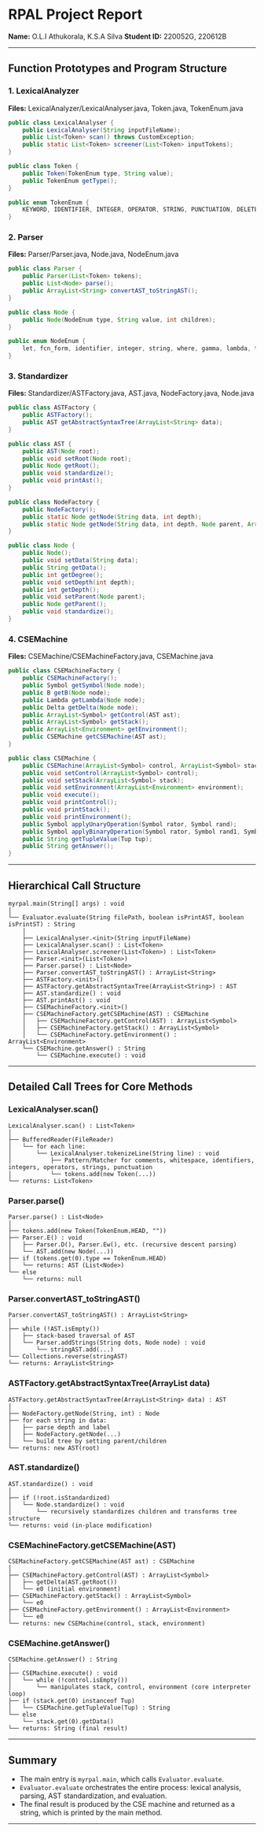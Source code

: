 # RPAL Project Report

**Name:** O.L.I Athukorala, K.S.A Silva 
**Student ID:** 220052G, 220612B

---

## Function Prototypes and Program Structure

### 1. LexicalAnalyzer

**Files:** LexicalAnalyzer/LexicalAnalyser.java, Token.java, TokenEnum.java
```java
public class LexicalAnalyser {
    public LexicalAnalyser(String inputFileName);
    public List<Token> scan() throws CustomException;
    public static List<Token> screener(List<Token> inputTokens);
}

public class Token {
    public Token(TokenEnum type, String value);
    public TokenEnum getType();
}

public enum TokenEnum {
    KEYWORD, IDENTIFIER, INTEGER, OPERATOR, STRING, PUNCTUATION, DELETE, HEAD
}
```

### 2. Parser

**Files:** Parser/Parser.java, Node.java, NodeEnum.java
```java
public class Parser {
    public Parser(List<Token> tokens);
    public List<Node> parse();
    public ArrayList<String> convertAST_toStringAST();
}

public class Node {
    public Node(NodeEnum type, String value, int children);
}

public enum NodeEnum {
    let, fcn_form, identifier, integer, string, where, gamma, lambda, tau, rec, aug, conditional, op_or, op_and, op_not, op_compare, op_plus, op_minus, op_neg, op_mul, op_div, op_pow, at, true_value, false_value, nil, dummy, within, and, equal, comma, empty_params
}
```

### 3. Standardizer

**Files:** Standardizer/ASTFactory.java, AST.java, NodeFactory.java, Node.java
```java
public class ASTFactory {
    public ASTFactory();
    public AST getAbstractSyntaxTree(ArrayList<String> data);
}

public class AST {
    public AST(Node root);
    public void setRoot(Node root);
    public Node getRoot();
    public void standardize();
    public void printAst();
}

public class NodeFactory {
    public NodeFactory();
    public static Node getNode(String data, int depth);
    public static Node getNode(String data, int depth, Node parent, ArrayList<Node> children, boolean isStandardize);
}

public class Node {
    public Node();
    public void setData(String data);
    public String getData();
    public int getDegree();
    public void setDepth(int depth);
    public int getDepth();
    public void setParent(Node parent);
    public Node getParent();
    public void standardize();
}
```

### 4. CSEMachine

**Files:** CSEMachine/CSEMachineFactory.java, CSEMachine.java
```java
public class CSEMachineFactory {
    public CSEMachineFactory();
    public Symbol getSymbol(Node node);
    public B getB(Node node);
    public Lambda getLambda(Node node);
    public Delta getDelta(Node node);
    public ArrayList<Symbol> getControl(AST ast);
    public ArrayList<Symbol> getStack();
    public ArrayList<Environment> getEnvironment();
    public CSEMachine getCSEMachine(AST ast);
}

public class CSEMachine {
    public CSEMachine(ArrayList<Symbol> control, ArrayList<Symbol> stack, ArrayList<Environment> environment);
    public void setControl(ArrayList<Symbol> control);
    public void setStack(ArrayList<Symbol> stack);
    public void setEnvironment(ArrayList<Environment> environment);
    public void execute();
    public void printControl();
    public void printStack();
    public void printEnvironment();
    public Symbol applyUnaryOperation(Symbol rator, Symbol rand);
    public Symbol applyBinaryOperation(Symbol rator, Symbol rand1, Symbol rand2);
    public String getTupleValue(Tup tup);
    public String getAnswer();
}
```


---

## Hierarchical Call Structure

```
myrpal.main(String[] args) : void
│
└── Evaluator.evaluate(String filePath, boolean isPrintAST, boolean isPrintST) : String
    │
    ├── LexicalAnalyser.<init>(String inputFileName)
    ├── LexicalAnalyser.scan() : List<Token>
    ├── LexicalAnalyser.screener(List<Token>) : List<Token>
    ├── Parser.<init>(List<Token>)
    ├── Parser.parse() : List<Node>
    ├── Parser.convertAST_toStringAST() : ArrayList<String>
    ├── ASTFactory.<init>()
    ├── ASTFactory.getAbstractSyntaxTree(ArrayList<String>) : AST
    ├── AST.standardize() : void
    ├── AST.printAst() : void
    ├── CSEMachineFactory.<init>()
    ├── CSEMachineFactory.getCSEMachine(AST) : CSEMachine
    │   ├── CSEMachineFactory.getControl(AST) : ArrayList<Symbol>
    │   ├── CSEMachineFactory.getStack() : ArrayList<Symbol>
    │   └── CSEMachineFactory.getEnvironment() : ArrayList<Environment>
    └── CSEMachine.getAnswer() : String
        └── CSEMachine.execute() : void
```

---

## Detailed Call Trees for Core Methods

### LexicalAnalyser.scan()
```
LexicalAnalyser.scan() : List<Token>
│
├── BufferedReader(FileReader)
│   └── for each line:
│       └── LexicalAnalyser.tokenizeLine(String line) : void
│           ├── Pattern/Matcher for comments, whitespace, identifiers, integers, operators, strings, punctuation
│           └── tokens.add(new Token(...))
└── returns: List<Token>
```

### Parser.parse()
```
Parser.parse() : List<Node>
│
├── tokens.add(new Token(TokenEnum.HEAD, ""))
├── Parser.E() : void
│   ├── Parser.D(), Parser.Ew(), etc. (recursive descent parsing)
│   └── AST.add(new Node(...))
├── if (tokens.get(0).type == TokenEnum.HEAD)
│   └── returns: AST (List<Node>)
└── else
    └── returns: null
```

### Parser.convertAST_toStringAST()
```
Parser.convertAST_toStringAST() : ArrayList<String>
│
├── while (!AST.isEmpty())
│   ├── stack-based traversal of AST
│   └── Parser.addStrings(String dots, Node node) : void
│       └── stringAST.add(...)
└── Collections.reverse(stringAST)
└── returns: ArrayList<String>
```

### ASTFactory.getAbstractSyntaxTree(ArrayList<String> data)
```
ASTFactory.getAbstractSyntaxTree(ArrayList<String> data) : AST
│
├── NodeFactory.getNode(String, int) : Node
├── for each string in data:
│   ├── parse depth and label
│   ├── NodeFactory.getNode(...)
│   └── build tree by setting parent/children
└── returns: new AST(root)
```

### AST.standardize()
```
AST.standardize() : void
│
├── if (!root.isStandardized)
│   └── Node.standardize() : void
│       └── recursively standardizes children and transforms tree structure
└── returns: void (in-place modification)
```

### CSEMachineFactory.getCSEMachine(AST)
```
CSEMachineFactory.getCSEMachine(AST ast) : CSEMachine
│
├── CSEMachineFactory.getControl(AST) : ArrayList<Symbol>
│   ├── getDelta(AST.getRoot())
│   └── e0 (initial environment)
├── CSEMachineFactory.getStack() : ArrayList<Symbol>
│   └── e0
├── CSEMachineFactory.getEnvironment() : ArrayList<Environment>
│   └── e0
└── returns: new CSEMachine(control, stack, environment)
```

### CSEMachine.getAnswer()
```
CSEMachine.getAnswer() : String
│
├── CSEMachine.execute() : void
│   └── while (!control.isEmpty())
│       └── manipulates stack, control, environment (core interpreter loop)
├── if (stack.get(0) instanceof Tup)
│   └── CSEMachine.getTupleValue(Tup) : String
└── else
    └── stack.get(0).getData()
└── returns: String (final result)
```

---

## Summary
- The main entry is `myrpal.main`, which calls `Evaluator.evaluate`.
- `Evaluator.evaluate` orchestrates the entire process: lexical analysis, parsing, AST standardization, and evaluation.
- The final result is produced by the CSE machine and returned as a string, which is printed by the main method.

---


